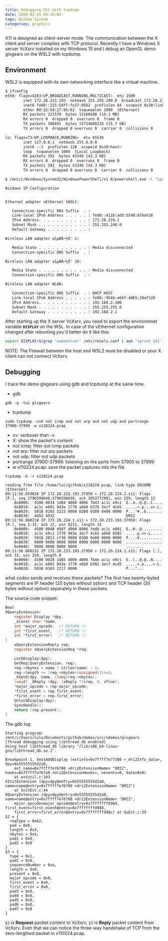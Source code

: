 ```yaml
---
title: Debugging X11 with tcpdump
date: 2020-02-24 09:18:03
tags: Window System
categories: graphics
---
```


X11 is designed as client-server mode. The communication between the X client and server complies with TCP protocol. Recently I have a Windows X server VcXsrv installed on my Windows 10 and I debug an OpenGL demo glxgears on the WSL2 with tcpdump.

## Environment
WSL2 is equipped with its own networking interface like a virtual machine. 

``` bash
$ ifconfig
eth0: flags=4163<UP,BROADCAST,RUNNING,MULTICAST>  mtu 1500
        inet 172.28.233.193  netmask 255.255.240.0  broadcast 172.28.239.255
        inet6 fe80::215:5dff:fe27:9562  prefixlen 64  scopeid 0x20<link>
        ether 00:15:5d:27:95:62  txqueuelen 1000  (Ethernet)
        RX packets 221579  bytes 15160108 (15.1 MB)
        RX errors 0  dropped 0  overruns 0  frame 0
        TX packets 306691  bytes 15714800233 (15.7 GB)
        TX errors 0  dropped 0 overruns 0  carrier 0  collisions 0

lo: flags=73<UP,LOOPBACK,RUNNING>  mtu 65536
        inet 127.0.0.1  netmask 255.0.0.0
        inet6 ::1  prefixlen 128  scopeid 0x10<host>
        loop  txqueuelen 1000  (Local Loopback)
        RX packets 392  bytes 43340 (43.3 KB)
        RX errors 0  dropped 0  overruns 0  frame 0
        TX packets 392  bytes 43340 (43.3 KB)
        TX errors 0  dropped 0 overruns 0  carrier 0  collisions 0

```

``` bash
$ /mnt/c/Windows/System32/WindowsPowerShell/v1.0/powershell.exe -C "ipconfig"

Windows IP Configuration


Ethernet adapter vEthernet (WSL):

   Connection-specific DNS Suffix  . : 
   Link-local IPv6 Address . . . . . : fe80::412b:ad3:5548:67ba%38
   IPv4 Address. . . . . . . . . . . : 172.28.224.1
   Subnet Mask . . . . . . . . . . . : 255.255.240.0
   Default Gateway . . . . . . . . . : 

Wireless LAN adapter ±¾µØÁ¬½Ó* 1:

   Media State . . . . . . . . . . . : Media disconnected
   Connection-specific DNS Suffix  . : 

Wireless LAN adapter ±¾µØÁ¬½Ó* 10:

   Media State . . . . . . . . . . . : Media disconnected
   Connection-specific DNS Suffix  . : 

Wireless LAN adapter WLAN:

   Connection-specific DNS Suffix  . : DHCP HOST
   Link-local IPv6 Address . . . . . : fe80::954b:e66f:4065:20af%20
   IPv4 Address. . . . . . . . . . . : 192.168.2.100
   Subnet Mask . . . . . . . . . . . : 255.255.255.0
   Default Gateway . . . . . . . . . : 192.168.2.1
```

After starting up the X server VcXsrv, you need to export the environmnet variable **`DISPLAY`** on the WSL. In case of the vEthernet configuration changed after rebooting you'd better do it like this:

``` bash
export DISPLAY=$(grep 'nameserver' /etc/resolv.conf | awk '{print $2}'):0
```

NOTE: The Firewall between the host and WSL2 must be disabled or your X client can not connect VcXsrv.

## Debugging

I trace the demo glxgears using gdb and tcpdump at the same time.

- gdb

``` shell
gdb -q -tui glxgears
```
- tcpdump

``` shell
sudo tcpdump -vvX not icmp and not arp and not udp and portrange 37900-37999 -w x110224.pcap
```
- vv: verboser than -v
- X: show the packet's content
- not icmp: filter out icmp packets
- not arp: filter out arp packets
- not udp: filter out udp packets
- portrange 37900-37999: listening on the ports from 37900 to 37999
- w x110224.pcap: save the packet captures into the file

``` shell
tcpdump -X -r x110224.pcap
```

```
reading from file /home/luc/github/x110224.pcap, link-type EN10MB (Ethernet)
09:11:56.659816 IP 172.28.233.193.37950 > 172.28.224.1.x11: Flags [P.], seq 2796598646:2796598658, ack 1053772981, win 259, length 12
	0x0000:  4500 0034 1d84 4000 4006 fb43 ac1c e9c1  E..4..@.@..C....
	0x0010:  ac1c e001 943e 1770 a6b0 b576 3ecf 4cb5  .....>.p...v>.L.
	0x0020:  5018 0103 2223 0000 6200 0300 0400 0000  P..."#..b.......
	0x0030:  4452 4932                                DRI2
09:11:56.660218 IP 172.28.224.1.x11 > 172.28.233.193.37950: Flags [P.], seq 1:33, ack 12, win 8211, length 32
	0x0000:  4500 0048 d9d7 4000 8006 fedb ac1c e001  E..H..@.........
	0x0010:  ac1c e9c1 1770 943e 3ecf 4cb5 a6b0 b582  .....p.>>.L.....
	0x0020:  5018 2013 cf36 0000 0100 0a00 0000 0000  P....6..........
	0x0030:  0000 0000 0000 0000 0000 0000 0000 0000  ................
	0x0040:  0000 0000 0000 0000                      ........
09:11:56.660232 IP 172.28.233.193.37950 > 172.28.224.1.x11: Flags [.], ack 33, win 259, length 0
	0x0000:  4500 0028 1d85 4000 4006 fb4e ac1c e9c1  E..(..@.@..N....
	0x0010:  ac1c e001 943e 1770 a6b0 b582 3ecf 4cd5  .....>.p....>.L.
	0x0020:  5010 0103 2217 0000                      P..."...

```

what codes sends and receives these packets? The first two twenty-byted segments are IP header (20 bytes without option) and TCP header (20 bytes without option) separately in these packets.

The source code snippet:
``` c
Bool
XQueryExtension(
    register Display *dpy,
    _Xconst char *name,
    int *major_opcode,  /* RETURN */
    int *first_event,   /* RETURN */
    int *first_error)	/* RETURN */
{
    xQueryExtensionReply rep;
    register xQueryExtensionReq *req;

    LockDisplay(dpy);
    GetReq(QueryExtension, req);
    req->nbytes = name ? strlen(name) : 0;
    req->length += (req->nbytes+(unsigned)3)>>2;
    _XSend(dpy, name, (long)req->nbytes);
    (void) _XReply (dpy, (xReply *)&rep, 0, xTrue);
    *major_opcode = rep.major_opcode;
    *first_event = rep.first_event;
    *first_error = rep.first_error;
    UnlockDisplay(dpy);
    SyncHandle();
    return (rep.present);
}
```

The gdb log:
```
Starting program: /mnt/c/Users/lulu/Documents/github/demos/src/xdemos/glxgears 
[Thread debugging using libthread_db enabled]
Using host libthread_db library "/lib/x86_64-linux-gnu/libthread_db.so.1".

Breakpoint 1, XextAddDisplay (extinfo=0x7ffff7e77380 <_dri2Info_data>, dpy=0x55555555d2a0, 
    ext_name=0x7ffff7e76780 <dri2ExtensionName> "DRI2", hooks=0x7ffff7e767a0 <dri2ExtensionHooks>, nevents=0, data=0x0)
    at extutil.c:103
XInitExtension (dpy=dpy@entry=0x55555555d2a0, name=name@entry=0x7ffff7e76780 <dri2ExtensionName> "DRI2")
    at InitExt.c:44
XQueryExtension (dpy=dpy@entry=0x55555555d2a0, name=name@entry=0x7ffff7e76780 <dri2ExtensionName> "DRI2", 
    major_opcode=major_opcode@entry=0x7fffffffd984, first_event=first_event@entry=0x7fffffffd988, 
    first_error=first_error@entry=0x7fffffffd98c) at QuExt.c:39
$2 = {
  reqType = 0x62, 
  pad = 0x0, 
  length = 0x3, 
  nbytes = 0x4, 
  pad1 = 0x0, 
  pad2 = 0x0
}
$3 = {
  type = 0x1, 
  pad1 = 0x0, 
  sequenceNumber = 0xa, 
  length = 0x0, 
  present = 0x0, 
  major_opcode = 0x0, 
  first_event = 0x0, 
  first_error = 0x0, 
  pad3 = 0x0, 
  pad4 = 0x0, 
  pad5 = 0x0, 
  pad6 = 0x0, 
  pad7 = 0x0
}
```

`$2` is **Request** packet content to VcXsrv, `$3` is **Reply** packet content from VcXsrv. Even that we can notice the three-way handshake of TCP from the zero-lengthed packet in x110224.pcap. 
